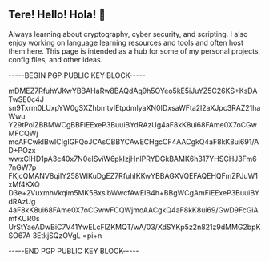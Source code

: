 ## Tere! Hello! Hola! 👋

Always learning about cryptography, cyber security, and scripting. I also enjoy working on language learning resources and tools and often host them here. This page is intended as a hub for some of my personal projects, config files, and other ideas.

-----BEGIN PGP PUBLIC KEY BLOCK-----

mDMEZ7RfuhYJKwYBBAHaRw8BAQdAq9h5OYeo5kE5iJuYZ5C26KS+KsDATwSE0c4J
sn9Txrm0LUxpYW0gSXZhbmtvIEtpdmlyaXN0IDxsaWFta2l2aXJpc3RAZ21haWwu
Y29tPoiZBBMWCgBBFiEExeP3BuuiBYdRAzUg4aF8kK8ui68FAme0X7oCGwMFCQWj
moAFCwkIBwICIgIGFQoJCAsCBBYCAwECHgcCF4AACgkQ4aF8kK8ui691/AD+POzx
wwxCIHD1pA3c40x7N0eISviW6pkIzjHnlPRYDGkBAMK6h317YHSCHJ3Fm67nGW7p
FKjcQMANV8qiIY258WIKuDgEZ7RfuhIKKwYBBAGXVQEFAQEHQFmZPJuW1xMf4KXQ
D3e+2VuxmhVkqim5MK5BxsibWwcfAwEIB4h+BBgWCgAmFiEExeP3BuuiBYdRAzUg
4aF8kK8ui68FAme0X7oCGwwFCQWjmoAACgkQ4aF8kK8ui69/GwD9FcGiAmfKUR0s
UrStYaeADwBiC7V41YwELcFlZKMQT/wA/03/XdSYKp5z2n821z9dMMG2bpKSO67A
3EtkjSQzOVgL
=pi+n

-----END PGP PUBLIC KEY BLOCK-----
